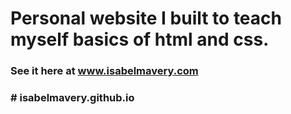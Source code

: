 # Personal website I built to teach myself basics of html and css.
### See it here at www.isabelmavery.com
### # isabelmavery.github.io

